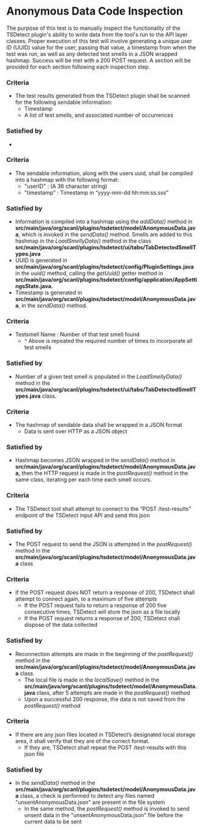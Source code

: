 # Anonymous Data Code Inspection


<!-- test description -->

[//]: # (General description of the test)
The purpose of this test is to manually inspect the functionality of the TSDetect plugin's ability to write data from 
the tool's run to the API layer classes. Proper execution of this test will involve generating a unique user ID (UUID)
value for the user, passing that value, a timestamp from when the test was run, as well as any detected test smells
in a JSON wrapped hashmap. Success will be met with a 200 POST request. A section will be provided for each section
following each inspection step.


### Criteria
- The test results generated from the TSDetect plugin shall be scanned for the following sendable information:
  - Timestamp
  - A list of test smells, and associated number of occurrences
### Satisfied by
- 

### Criteria
- The sendable information, along with the users uuid, shall be compiled into a hashmap with the following format:
  - "userID" : (A 36 character string)
  - "timestamp" : Timestamp in “yyyy-mm-dd hh:mm:ss.sss”
### Satisfied by
- Information is compiled into a hashmap using the *addData()* method in **src/main/java/org/scanl/plugins/tsdetect/model/AnonymousData.java**,
which is invoked in the *sendData()* method. Smells are added to this hashmap in the *LoadSmellyData()* method in the class
**src/main/java/org/scanl/plugins/tsdetect/ui/tabs/TabDetectedSmellTypes.java**
- UUID is generated in **src/main/java/org/scanl/plugins/tsdetect/config/PluginSettings.java** in the *uuid()* method,
calling the *getUuid()* getter method in **src/main/java/org/scanl/plugins/tsdetect/config/application/AppSettingsState.java.**
- Timestamp is generated in **src/main/java/org/scanl/plugins/tsdetect/model/AnonymousData.java**, in the *sendData()* 
method.

### Criteria
- Testsmell Name : Number of that test smell found
  - ^ Above is repeated the required number of times to incorporate all test smells
### Satisfied by
- Number of a given test smell is populated in the *LoadSmellyData()* method in the **src/main/java/org/scanl/plugins/tsdetect/ui/tabs/TabDetectedSmellTypes.java**
class.

### Criteria
- The hashmap of sendable data shall be wrapped in a JSON format
  - Data is sent over HTTP as a JSON object
### Satisfied by
- Hashmap becomes JSON wrapped in the *sendData()* method in **src/main/java/org/scanl/plugins/tsdetect/model/AnonymousData.java,**
then the HTTP request is made in the *postRequest()* method in the same class, iterating per each time each smell occurs.

### Criteria
- The TSDetect tool shall attempt to connect to the “POST /test-results” endpoint of the TSDetect input API and send 
this json
### Satisfied by
- The POST request to send the JSON is attempted in the *postRequest()* method in the **src/main/java/org/scanl/plugins/tsdetect/model/AnonymousData.java**
class

### Criteria
- If the POST request does NOT return a response of 200, TSDetect shall attempt to connect again, to a maximum of five 
attempts
  - If the POST request fails to return a response of 200 five consecutive times, TSDetect will store the json as a file 
  locally
  - If the POST request returns a response of 200, TSDetect shall dispose of the data collected
### Satisfied by
- Reconnection attempts are made in the beginning of the *postRequest()* method in the **src/main/java/org/scanl/plugins/tsdetect/model/AnonymousData.java**
class.
  - The local file is made in the *localSave()* method in the **src/main/java/org/scanl/plugins/tsdetect/model/AnonymousData.java**
  class, after 5 attempts are made in the *postRequest()* method
  - Upon a successful 200 response, the data is not saved from the *postRequest()* method

### Criteria
- If there are any json files located in TSDetect’s designated local storage area, it shall verify that they are of the 
correct format.
  - If they are, TSDetect shall repeat the POST /test-results with this json file
### Satisfied by
- In the *sendData()* method in the **src/main/java/org/scanl/plugins/tsdetect/model/AnonymousData.java** class, a check
is performed to detect any files named "unsentAnonymousData.json" are present in the file system
  - In the same method, the *postRequest()* method is invoked to send unsent data in the "unsentAnonymousData.json" file
  before the current data to be sent

